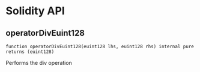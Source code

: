 # Solidity API

## operatorDivEuint128

```solidity
function operatorDivEuint128(euint128 lhs, euint128 rhs) internal pure returns (euint128)
```

Performs the div operation

